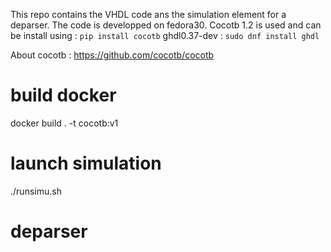 This repo contains the VHDL code ans the simulation element for a deparser.
The code is developped on fedora30.
Cocotb 1.2 is used and can be install using : `pip install cocotb`
ghdl0.37-dev : `sudo dnf install ghdl`

About cocotb :
https://github.com/cocotb/cocotb

# build docker
docker build . -t cocotb:v1

# launch simulation
./runsimu.sh

# deparser
